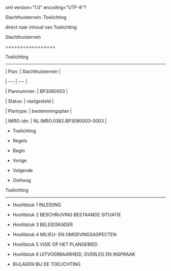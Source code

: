 xml version\="1\.0" encoding\="UTF\-8"?

Slachthuisterrein: Toelichting

direct naar inhoud van Toelichting

Slachthuisterrein

=================

Toelichting

-----------

| Plan: | Slachthuisterrein |

| --- | --- |

| Plannummer: | BP3080003 |

| Status: | vastgesteld |

| Plantype: | bestemmingsplan |

| IMRO\-idn: | NL.IMRO.0392\.BP3080003\-0003 |

* Toelichting

* Regels

* Begin

* Vorige

* Volgende

* Omhoog

Toelichting

-----------

* Hoofdstuk 1 INLEIDING

* Hoofdstuk 2 BESCHRIJVING BESTAANDE SITUATIE

* Hoofdstuk 3 BELEIDSKADER

* Hoofdstuk 4 MILIEU\- EN OMGEVINGSASPECTEN

* Hoofdstuk 5 VISIE OP HET PLANGEBIED

* Hoofdstuk 6 UITVOERBAARHEID, OVERLEG EN INSPRAAK

* BIJLAGEN BIJ DE TOELICHTING